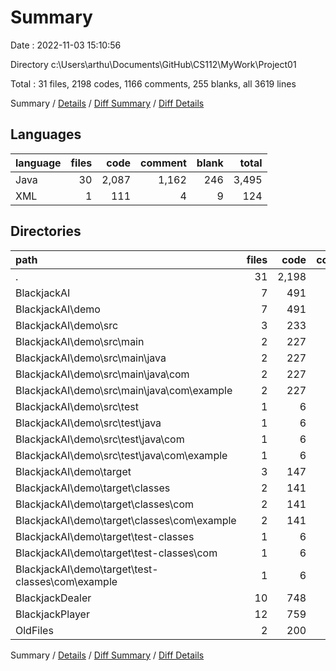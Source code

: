 # Summary

Date : 2022-11-03 15:10:56

Directory c:\\Users\\arthu\\Documents\\GitHub\\CS112\\MyWork\\Project01

Total : 31 files,  2198 codes, 1166 comments, 255 blanks, all 3619 lines

Summary / [Details](details.md) / [Diff Summary](diff.md) / [Diff Details](diff-details.md)

## Languages
| language | files | code | comment | blank | total |
| :--- | ---: | ---: | ---: | ---: | ---: |
| Java | 30 | 2,087 | 1,162 | 246 | 3,495 |
| XML | 1 | 111 | 4 | 9 | 124 |

## Directories
| path | files | code | comment | blank | total |
| :--- | ---: | ---: | ---: | ---: | ---: |
| . | 31 | 2,198 | 1,166 | 255 | 3,619 |
| BlackjackAI | 7 | 491 | 407 | 102 | 1,000 |
| BlackjackAI\\demo | 7 | 491 | 407 | 102 | 1,000 |
| BlackjackAI\\demo\\src | 3 | 233 | 403 | 93 | 729 |
| BlackjackAI\\demo\\src\\main | 2 | 227 | 392 | 89 | 708 |
| BlackjackAI\\demo\\src\\main\\java | 2 | 227 | 392 | 89 | 708 |
| BlackjackAI\\demo\\src\\main\\java\\com | 2 | 227 | 392 | 89 | 708 |
| BlackjackAI\\demo\\src\\main\\java\\com\\example | 2 | 227 | 392 | 89 | 708 |
| BlackjackAI\\demo\\src\\test | 1 | 6 | 11 | 4 | 21 |
| BlackjackAI\\demo\\src\\test\\java | 1 | 6 | 11 | 4 | 21 |
| BlackjackAI\\demo\\src\\test\\java\\com | 1 | 6 | 11 | 4 | 21 |
| BlackjackAI\\demo\\src\\test\\java\\com\\example | 1 | 6 | 11 | 4 | 21 |
| BlackjackAI\\demo\\target | 3 | 147 | 0 | 0 | 147 |
| BlackjackAI\\demo\\target\\classes | 2 | 141 | 0 | 0 | 141 |
| BlackjackAI\\demo\\target\\classes\\com | 2 | 141 | 0 | 0 | 141 |
| BlackjackAI\\demo\\target\\classes\\com\\example | 2 | 141 | 0 | 0 | 141 |
| BlackjackAI\\demo\\target\\test-classes | 1 | 6 | 0 | 0 | 6 |
| BlackjackAI\\demo\\target\\test-classes\\com | 1 | 6 | 0 | 0 | 6 |
| BlackjackAI\\demo\\target\\test-classes\\com\\example | 1 | 6 | 0 | 0 | 6 |
| BlackjackDealer | 10 | 748 | 154 | 27 | 929 |
| BlackjackPlayer | 12 | 759 | 280 | 39 | 1,078 |
| OldFiles | 2 | 200 | 325 | 87 | 612 |

Summary / [Details](details.md) / [Diff Summary](diff.md) / [Diff Details](diff-details.md)